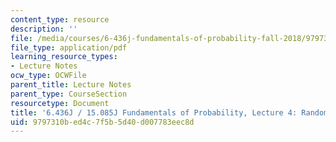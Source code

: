 ```yaml
---
content_type: resource
description: ''
file: /media/courses/6-436j-fundamentals-of-probability-fall-2018/9797310bed4c7f5b5d40d007783eec8d_MIT6_436JF18_lec04.pdf
file_type: application/pdf
learning_resource_types:
- Lecture Notes
ocw_type: OCWFile
parent_title: Lecture Notes
parent_type: CourseSection
resourcetype: Document
title: '6.436J / 15.085J Fundamentals of Probability, Lecture 4: Random Variables'
uid: 9797310b-ed4c-7f5b-5d40-d007783eec8d
---
```

